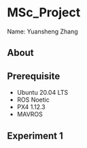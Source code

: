 # MSc_Project

Name: Yuansheng Zhang

## About

## Prerequisite

- Ubuntu 20.04 LTS
- ROS Noetic
- PX4 1.12.3
- MAVROS

## Experiment 1

